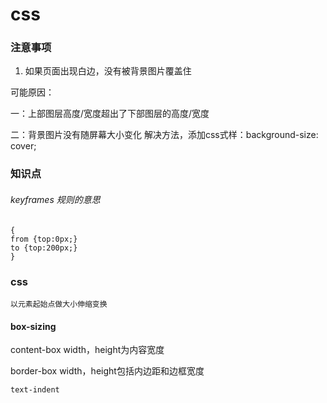 # css

### 注意事项

1.  如果页面出现白边，没有被背景图片覆盖住

   可能原因：

   一：上部图层高度/宽度超出了下部图层的高度/宽度

   二：背景图片没有随屏幕大小变化
   ​		解决方法，添加css式样：background-size: cover; 



### 知识点

###### keyframes 规则的意思 

```
{
from {top:0px;}
to {top:200px;}
}
```



### css

```
以元素起始点做大小伸缩变换
```


#### box-sizing

content-box  width，height为内容宽度

border-box    width，height包括内边距和边框宽度



```
text-indent 
```